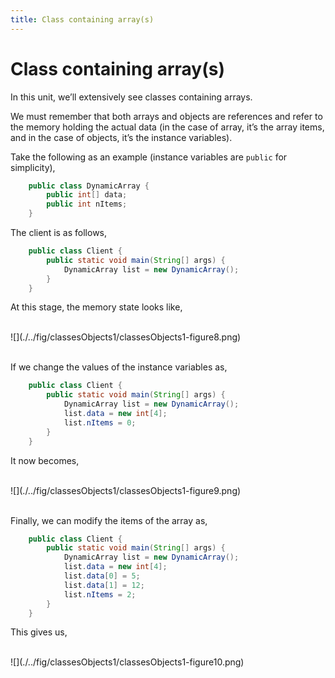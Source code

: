 ```yaml
---
title: Class containing array(s) 
---
```


# Class containing array(s)

In this unit, we’ll extensively see classes containing arrays.

We must remember that both arrays and objects are references and refer
to the memory holding the actual data (in the case of array, it’s the
array items, and in the case of objects, it’s the instance variables).

Take the following as an example (instance variables are `public` for
simplicity),
```java
    public class DynamicArray {
        public int[] data;
        public int nItems;
    }
```

The client is as follows,

```java
    public class Client {
        public static void main(String[] args) {
            DynamicArray list = new DynamicArray();
        }
    }
```

At this stage, the memory state looks like,
 
<div>&nbsp;</div> 
![](./../fig/classesObjects1/classesObjects1-figure8.png)  
<div>&nbsp;</div>

If we change the values of the instance variables as,

```java
    public class Client {
        public static void main(String[] args) {
            DynamicArray list = new DynamicArray();
            list.data = new int[4];
            list.nItems = 0;
        }
    }
```

It now becomes,	

<div>&nbsp;</div> 
![](./../fig/classesObjects1/classesObjects1-figure9.png) 
<div>&nbsp;</div>

Finally, we can modify the items of the array as,

```java
    public class Client {
        public static void main(String[] args) {
            DynamicArray list = new DynamicArray();
            list.data = new int[4];
            list.data[0] = 5;
            list.data[1] = 12;
            list.nItems = 2;
        }
    }
```

This gives us,  
<div>&nbsp;</div> 
![](./../fig/classesObjects1/classesObjects1-figure10.png) 
<div>&nbsp;</div>